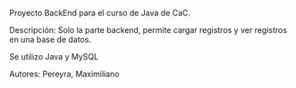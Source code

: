 Proyecto BackEnd para el curso de Java de CaC.

Descripción: Solo la parte backend, permite cargar registros y ver registros en una base de datos.

Se utilizo Java y MySQL

Autores:
Pereyra, Maximiliano
